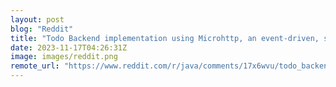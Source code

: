 ```yaml
---
layout: post
blog: "Reddit"
title: "Todo Backend implementation using Microhttp, an event-driven, single-threaded, zero-dependency web server"
date: 2023-11-17T04:26:31Z
image: images/reddit.png
remote_url: "https://www.reddit.com/r/java/comments/17x6wvu/todo_backend_implementation_using_microhttp_an/"
---
```

